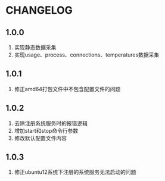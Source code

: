 # CHANGELOG

## 1.0.0

1. 实现静态数据采集
2. 实现usage、process、connections、temperatures数据采集

## 1.0.1

1. 修正amd64打包文件中不包含配置文件的问题

## 1.0.2

1. 去除注册系统服务时的报错逻辑
2. 增加start和stop命令行参数
3. 修改默认配置文件内容

## 1.0.3

1. 修正ubuntu12系统下注册的系统服务无法启动的问题